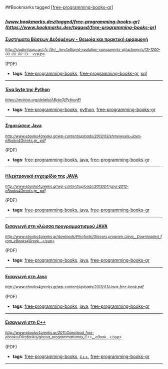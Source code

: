 ##Bookmarks tagged [[free-programming-books-gr]](https://www.bookmarks.dev?q=[free-programming-books-gr])

_<sup><sup>[www.bookmarks.dev/tagged/free-programming-books-gr](https://www.bookmarks.dev/tagged/free-programming-books-gr)</sup></sup>_
---
#### [Συστήματα Βάσεων Δεδομένων - Θεωρία και πρακτική εφαρμογή](http://studentguru.gr/cfs-file/__key/telligent-evolution-components-attachments/13-1200-00-00-00-13-46-27/vaseis_5F00_dedomenwn.pdf)
_<sup>http://studentguru.gr/cfs-file/__key/telligent-evolution-components-attachments/13-1200-00-00-00-13-...</sup>_

(PDF)
* **tags**: [free-programming-books](../tagged/free-programming-books.md), [free-programming-books-gr](../tagged/free-programming-books-gr.md), [sql](../tagged/sql.md)
---
#### [Ένα byte της Python](https://archive.org/details/AByteOfPythonEl)
_<sup>https://archive.org/details/AByteOfPythonEl</sup>_

* **tags**: [free-programming-books](../tagged/free-programming-books.md), [python](../tagged/python.md), [free-programming-books-gr](../tagged/free-programming-books-gr.md)
---
#### [Σημειώσεις Java](http://www.ebooks4greeks.gr/wp-content/uploads/2013/03/shmeiwseis-Java-eBooks4Greeks.gr_.pdf)
_<sup>http://www.ebooks4greeks.gr/wp-content/uploads/2013/03/shmeiwseis-Java-eBooks4Greeks.gr_.pdf</sup>_

(PDF)
* **tags**: [free-programming-books](../tagged/free-programming-books.md), [java](../tagged/java.md), [free-programming-books-gr](../tagged/free-programming-books-gr.md)
---
#### [Ηλεκτρονικό εγχειρίδιο της JAVA](http://www.ebooks4greeks.gr/wp-content/uploads/2013/04/java-2012-eBooks4Greeks.gr_.pdf)
_<sup>http://www.ebooks4greeks.gr/wp-content/uploads/2013/04/java-2012-eBooks4Greeks.gr_.pdf</sup>_

(PDF)
* **tags**: [free-programming-books](../tagged/free-programming-books.md), [java](../tagged/java.md), [free-programming-books-gr](../tagged/free-programming-books-gr.md)
---
#### [Εισαγωγή στη γλώσσα προγραμματισμού JAVA](http://www.ebooks4greeks.gr/dowloads/Pliroforiki/Glosses.program./Java__Downloaded_from_eBooks4Greeks.gr.pdf)
_<sup>http://www.ebooks4greeks.gr/dowloads/Pliroforiki/Glosses.program./Java__Downloaded_from_eBooks4Greek...</sup>_

(PDF)
* **tags**: [free-programming-books](../tagged/free-programming-books.md), [java](../tagged/java.md), [free-programming-books-gr](../tagged/free-programming-books-gr.md)
---
#### [Εισαγωγή στη Java](http://www.ebooks4greeks.gr/wp-content/uploads/2013/03/Java-free-book.pdf)
_<sup>http://www.ebooks4greeks.gr/wp-content/uploads/2013/03/Java-free-book.pdf</sup>_

(PDF)
* **tags**: [free-programming-books](../tagged/free-programming-books.md), [java](../tagged/java.md), [free-programming-books-gr](../tagged/free-programming-books-gr.md)
---
#### [Εισαγωγή στη C++](http://www.ebooks4greeks.gr/2011.Download_free-ebooks/Pliroforikis/glossa_programmatismoy_C++__eBooks4Greeks.gr.pdf)
_<sup>http://www.ebooks4greeks.gr/2011.Download_free-ebooks/Pliroforikis/glossa_programmatismoy_C++__eBook...</sup>_

(PDF)
* **tags**: [free-programming-books](../tagged/free-programming-books.md), [c++](../tagged/c++.md), [free-programming-books-gr](../tagged/free-programming-books-gr.md)
---

